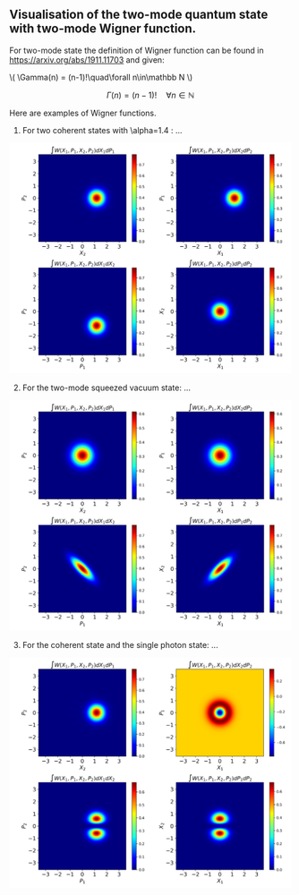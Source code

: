 ## Visualisation of the two-mode quantum state with two-mode Wigner function.

For two-mode state the definition of Wigner function can be found in https://arxiv.org/abs/1911.11703 and given:

\\( \Gamma(n) = (n-1)!\quad\forall n\in\mathbb N \\)

$$\Gamma(n) = (n-1)!\quad\forall n\in\mathbb N $$


Here are examples of Wigner functions.

1) For two coherent states with \alpha=1.4 : ...

![](files/wign_fun_coher_coher_alpha-1.4.png)

2) For the two-mode squeezed vacuum state: ...

![](files/wign_fun_tms_z-0.5.png)

3) For the coherent state and the single photon state: ...

![](files/wign_fun_singphot_coher_alpha-1.4.png)



